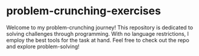 # problem-crunching-exercises
Welcome to my problem-crunching journey! This repository is dedicated to solving challenges through programming. With no language restrictions, I employ the best tools for the task at hand. Feel free to check out the repo and explore problem-solving!
